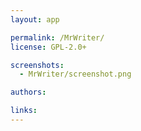 ```yaml
---
layout: app

permalink: /MrWriter/
license: GPL-2.0+

screenshots:
  - MrWriter/screenshot.png

authors:

links:
---
```

